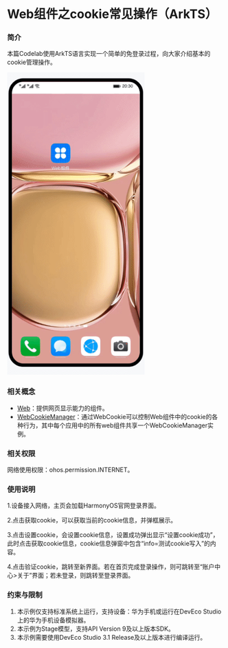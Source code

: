 # Web组件之cookie常见操作（ArkTS）

### 简介

本篇Codelab使用ArkTS语言实现一个简单的免登录过程，向大家介绍基本的cookie管理操作。

![](screenshots/device/Web.gif)



### 相关概念

- [Web](https://developer.harmonyos.com/cn/docs/documentation/doc-references-V3/ts-basic-components-web-0000001477981205-V3?catalogVersion=V3)：提供网页显示能力的组件。
- [WebCookieManager](https://developer.harmonyos.com/cn/docs/documentation/doc-references-V3/js-apis-webview-0000001427902720-V3#ZH-CN_TOPIC_0000001523968634__webcookiemanager)：通过WebCookie可以控制Web组件中的cookie的各种行为，其中每个应用中的所有web组件共享一个WebCookieManager实例。

### 相关权限

网络使用权限：ohos.permission.INTERNET。

### 使用说明

1.设备接入网络，主页会加载HarmonyOS官网登录界面。

2.点击获取cookie，可以获取当前的cookie信息，并弹框展示。

3.点击设置cookie，会设置cookie信息，设置成功弹出显示“设置cookie成功”，此时点击获取cookie信息，cookie信息弹窗中包含“info=测试cookie写入”的内容。

4.点击验证cookie，跳转至新界面。若在首页完成登录操作，则可跳转至“账户中心>关于”界面；若未登录，则跳转至登录界面。

### 约束与限制

1. 本示例仅支持标准系统上运行，支持设备：华为手机或运行在DevEco Studio上的华为手机设备模拟器。
2. 本示例为Stage模型，支持API Version 9及以上版本SDK。
3. 本示例需要使用DevEco Studio 3.1 Release及以上版本进行编译运行。